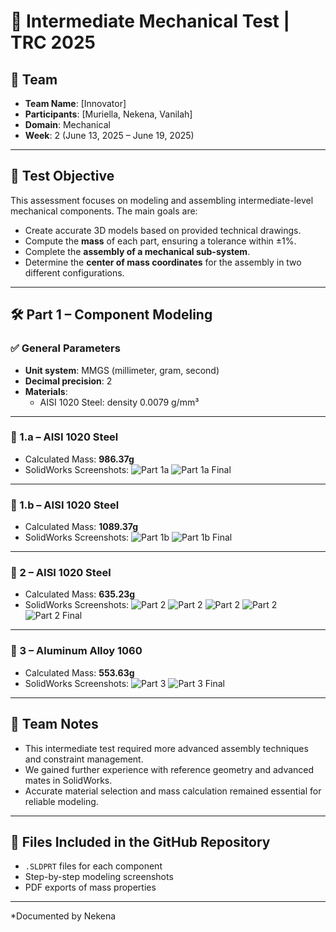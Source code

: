 # 📄 Intermediate Mechanical Test | TRC 2025

## 👤 Team
- **Team Name**: [Innovator]
- **Participants**: [Muriella, Nekena, Vanilah]
- **Domain**: Mechanical
- **Week**: 2 (June 13, 2025 – June 19, 2025)

---

## 🎯 Test Objective
This assessment focuses on modeling and assembling intermediate-level mechanical components. The main goals are:
- Create accurate 3D models based on provided technical drawings.
- Compute the **mass** of each part, ensuring a tolerance within ±1%.
- Complete the **assembly of a mechanical sub-system**.
- Determine the **center of mass coordinates** for the assembly in two different configurations.

---

## 🛠️ Part 1 – Component Modeling

### ✅ General Parameters
- **Unit system**: MMGS (millimeter, gram, second)
- **Decimal precision**: 2
- **Materials**:
  - AISI 1020 Steel: density 0.0079 g/mm³

---

### 🔹 1.a – AISI 1020 Steel
- Calculated Mass: **986.37g**
- SolidWorks Screenshots:
  ![Part 1a](../screenshots/Piece1_T2_face_A.png)
  ![Part 1a Final](../screenshots/P1_T2.png)

---

### 🔹 1.b – AISI 1020 Steel
- Calculated Mass: **1089.37g**
- SolidWorks Screenshots:
  ![Part 1b](../screenshots/Piece1_T2_face_A.png)
  ![Part 1b Final](../screenshots/P1_T2.png)

---

### 🔹 2 – AISI 1020 Steel
- Calculated Mass: **635.23g**
- SolidWorks Screenshots:
  ![Part 2](../screenshots/P2_T2_C0.png)
  ![Part 2](../screenshots/P2_T2_C1.png)
  ![Part 2](../screenshots/P2_T2_C2.png)
  ![Part 2](../screenshots/P2_T2_C3.png)
  ![Part 2 Final](../screenshots/P2_T2.png)

---

### 🔹 3 – Aluminum Alloy 1060
- Calculated Mass: **553.63g**
- SolidWorks Screenshots:
  ![Part 3](../screenshots/P3_T2_C0.png)
  ![Part 3 Final](../screenshots/P3_T2.png)

---

## 📝 Team Notes
- This intermediate test required more advanced assembly techniques and constraint management.
- We gained further experience with reference geometry and advanced mates in SolidWorks.
- Accurate material selection and mass calculation remained essential for reliable modeling.

---

## 📂 Files Included in the GitHub Repository
- `.SLDPRT` files for each component
- Step-by-step modeling screenshots
- PDF exports of mass properties

---
*Documented by Nekena